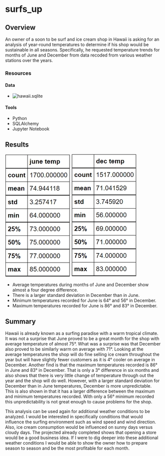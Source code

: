 # surfs_up
## Overview
An owner of a soon to be surf and ice cream shop in Hawaii is asking for an analysis of year-round temperatures to determine if his shop would be sustainable in all seasons. Specifically, he requested temperature trends for months of June and December from data recoded from various weather stations over the years.  

### Resources
#### Data
- ![hawaii.sqlite](https://github.com/LauraHaq/surfs_up/blob/main/hawaii.sqlite)
#### Tools
- Python
- SQLAlchemy
- Jupyter Notebook

## Results
![june](https://github.com/LauraHaq/surfs_up/blob/main/june_temp_statistics.png) ![dec](https://github.com/LauraHaq/surfs_up/blob/main/dec_temp_statistics.png)

- Average temperatures during months of June and December show almost a four degree difference.
- There is a larger standard deviation in December than in June.
- Minimum temperatures recorded for June is 64&deg; and 56&deg; in December.
- Maximum temperatures recorded for June is 86&deg; and 83&deg; in December. 

## Summary
Hawaii is already known as a surfing paradise with a warm tropical climate. It was not a surprise that June proved to be a great month for the shop with average temperature of almost 75&deg;. What was a surprise was that December also proved to be similarly warm on average with 71&deg;. Looking at the average temperatures the shop will do fine selling ice cream throughout the year but will have slightly fewer customers as it is 4&deg; cooler on average in December. Another find is that the maximum temperatures recorded is 86&deg; in June and 83&deg; in December. That is only a 3&deg; difference in six months and also shows that there is very little change of temperature through out the year and the shop will do well. However, with a larger standard deviation for December than in June temperatures, December is more unpredictable. This is also shown in that it has a larger difference between the maximum and minimum temperatures recorded. With only a 56&deg; minimum recorded this unpredictability is not great enough to cause problems for the shop. 

This analysis can be used again for additional weather conditions to be analyzed. I would be interested in specifically conditions that would influence the surfing environment such as wind speed and wind direction. Also, ice cream consumption would be influenced on sunny days versus cloudy days. The projected already completed shows that opening a store would be a good business idea. If I were to dig deeper into these additional weather conditions I would be able to show the owner how to prepare season to season and be the most profitable for each month.
